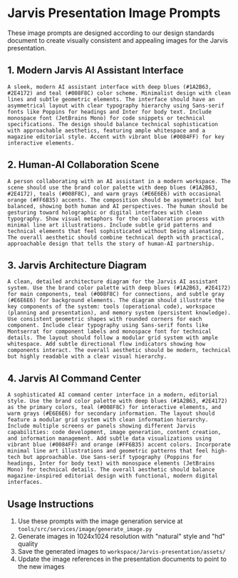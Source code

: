 # Jarvis Presentation Image Prompts

These image prompts are designed according to our design standards document to create visually consistent and appealing images for the Jarvis presentation.

## 1. Modern Jarvis AI Assistant Interface

```
A sleek, modern AI assistant interface with deep blues (#1A2B63, #2E4172) and teal (#008F8C) color scheme. Minimalist design with clean lines and subtle geometric elements. The interface should have an asymmetrical layout with clear typography hierarchy using Sans-serif fonts like Poppins for headings and Inter for body text. Include monospace font (JetBrains Mono) for code snippets or technical specifications. The design should balance technical sophistication with approachable aesthetics, featuring ample whitespace and a magazine editorial style. Accent with vibrant blue (#0084FF) for key interactive elements.
```

## 2. Human-AI Collaboration Scene

```
A person collaborating with an AI assistant in a modern workspace. The scene should use the brand color palette with deep blues (#1A2B63, #2E4172), teals (#008F8C), and warm grays (#E6E6E6) with occasional orange (#FF6B35) accents. The composition should be asymmetrical but balanced, showing both human and AI perspectives. The human should be gesturing toward holographic or digital interfaces with clean typography. Show visual metaphors for the collaboration process with minimal line art illustrations. Include subtle grid patterns and technical elements that feel sophisticated without being alienating. The overall aesthetic should combine technical depth with practical, approachable design that tells the story of human-AI partnership.
```

## 3. Jarvis Architecture Diagram

```
A clean, detailed architecture diagram for the Jarvis AI assistant system. Use the brand color palette with deep blues (#1A2B63, #2E4172) for main components, teal (#008F8C) for connections, and subtle gray (#E6E6E6) for background elements. The diagram should illustrate the key components of the system: tools (operational code), workspace (planning and presentation), and memory system (persistent knowledge). Use consistent geometric shapes with rounded corners for each component. Include clear typography using Sans-serif fonts like Montserrat for component labels and monospace font for technical details. The layout should follow a modular grid system with ample whitespace. Add subtle directional flow indicators showing how components interact. The overall aesthetic should be modern, technical but highly readable with a clear visual hierarchy.
```

## 4. Jarvis AI Command Center

```
A sophisticated AI command center interface in a modern, editorial style. Use the brand color palette with deep blues (#1A2B63, #2E4172) as the primary colors, teal (#008F8C) for interactive elements, and warm grays (#E6E6E6) for secondary information. The layout should feature a modular grid system with clean information hierarchy. Include multiple screens or panels showing different Jarvis capabilities: code development, image generation, content creation, and information management. Add subtle data visualizations using vibrant blue (#0084FF) and orange (#FF6B35) accent colors. Incorporate minimal line art illustrations and geometric patterns that feel high-tech but approachable. Use Sans-serif typography (Poppins for headings, Inter for body text) with monospace elements (JetBrains Mono) for technical details. The overall aesthetic should balance magazine-inspired editorial design with functional, modern digital interfaces.
```

## Usage Instructions

1. Use these prompts with the image generation service at `tools/src/services/image/generate_image.py`
2. Generate images in 1024x1024 resolution with "natural" style and "hd" quality
3. Save the generated images to `workspace/Jarvis-presentation/assets/`
4. Update the image references in the presentation documents to point to the new images 